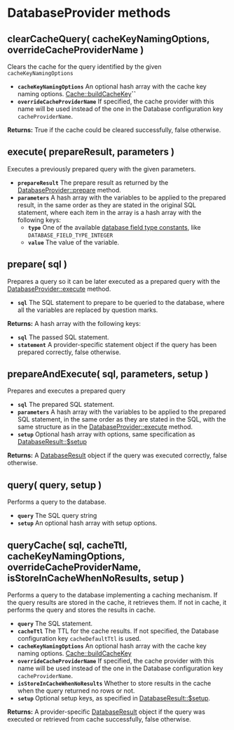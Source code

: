 # DatabaseProvider methods

## clearCacheQuery\( cacheKeyNamingOptions, overrideCacheProviderName \) <a id="clearcachequery"></a>

Clears the cache for the query identified by the given `cacheKeyNamingOptions`

* **`cacheKeyNamingOptions`** An optional hash array with the cache key naming options. [Cache::buildCacheKey](../../core-modules/cache/cache-methods.md#buildcachekey)**\`\`**
* **`overrideCacheProviderName`** If specified, the cache provider with this name will be used instead of the one in the Database configuration key `cacheProviderName`.

**Returns:** True if the cache could be cleared successfully, false otherwise.

## execute\( prepareResult, parameters \) <a id="execute"></a>

Executes a previously prepared query with the given parameters.

* **`prepareResult`** The prepare result as returned by the [DatabaseProvider::prepare](databaseprovider-methods.md#prepare) method.
* **`parameters`** A hash array with the variables to be applied to the prepared result, in the same order as they are stated in the original SQL statement, where each item in the array is a hash array with the following keys:
  * **`type`** One of the available [database field type constants](../../core-modules/database.md#constants), like `DATABASE_FIELD_TYPE_INTEGER`
  * **`value`** The value of the variable.

## prepare\( sql \) <a id="prepare"></a>

Prepares a query so it can be later executed as a prepared query with the [DatabaseProvider::execute](databaseprovider-methods.md#execute) method.

* **`sql`** The SQL statement to prepare to be queried to the database, where all the variables are replaced by question marks.

**Returns:** A hash array with the following keys:

* **`sql`** The passed SQL statement.
* **`statement`** A provider-specific statement object if the query has been prepared correctly, false otherwise.

## prepareAndExecute\( sql, parameters, setup \) <a id="prepareandexecute"></a>

Prepares and executes a prepared query

* **`sql`** The prepared SQL statement.
* **`parameters`** A hash array with the variables to be applied to the prepared SQL statement, in the same order as they are stated in the SQL, with the same structure as in the [DatabaseProvider::execute](databaseprovider-methods.md#execute-prepareresult-parameters) method.
* **`setup`** Optional hash array with options, same specification as [DatabaseResult::$setup](../databaseresult/databaseresult-properties.md#usdsetup)

**Returns:** A [DatabaseResult](../databaseresult/) object if the query was executed correctly, false otherwise.

## query\( query, setup \) <a id="query"></a>

Performs a query to the database.

* **`query`** The SQL query string
* **`setup`** An optional hash array with setup options.

## queryCache\( sql, cacheTtl, cacheKeyNamingOptions, overrideCacheProviderName, isStoreInCacheWhenNoResults, setup \) <a id="querycache"></a>

Performs a query to the database implementing a caching mechanism. If the query results are stored in the cache, it retrieves them. If not in cache, it performs the query and stores the results in cache.

* **`query`** The SQL statement.
* **`cacheTtl`** The TTL for the cache results. If not specified, the Database configuration key `cacheDefaultTtl` is used.
* **`cacheKeyNamingOptions`** An optional hash array with the cache key naming options. [Cache::buildCacheKey](../../core-modules/cache/cache-methods.md#buildcachekey)
* **`overrideCacheProviderName`** If specified, the cache provider with this name will be used instead of the one in the Database configuration key `cacheProviderName`.
* **`isStoreInCacheWhenNoResults`** Whether to store results in the cache when the query returned no rows or not.
* **`setup`** Optional setup keys, as specified in [DatabaseResult::$setup](../databaseresult/databaseresult-properties.md#usdsetup).

**Returns:** A provider-specific [DatabaseResult](../databaseresult/) object if the query was executed or retrieved from cache successfully, false otherwise.

